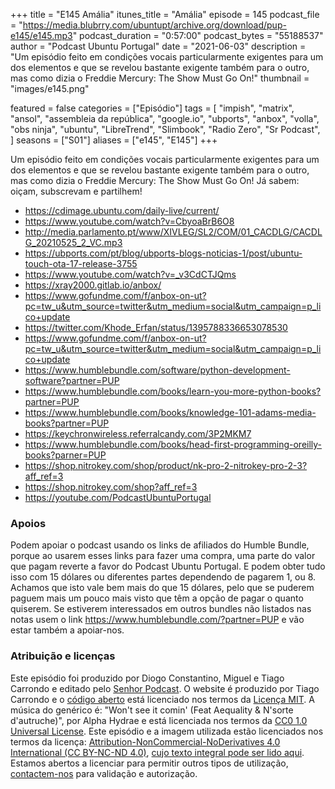 +++
title = "E145 Amália"
itunes_title = "Amália"
episode = 145
podcast_file = "https://media.blubrry.com/ubuntupt/archive.org/download/pup-e145/e145.mp3"
podcast_duration = "0:57:00"
podcast_bytes = "55188537"
author = "Podcast Ubuntu Portugal"
date = "2021-06-03"
description = "Um episódio feito em condições vocais particularmente exigentes para um dos elementos e que se revelou bastante exigente também para o outro, mas como dizia o Freddie Mercury: The Show Must Go On!"
thumbnail = "images/e145.png"

featured = false
categories = ["Episódio"]
tags = [
  "impish",
  "matrix",
  "ansol",
  "assembleia da república",
  "google.io",
  "ubports",
  "anbox",
  "volla",
  "obs ninja",
  "ubuntu",
  "LibreTrend",
  "Slimbook",
  "Radio Zero",
  "Sr Podcast",
]
seasons = ["S01"]
aliases = ["e145", "E145"]
+++

Um episódio feito em condições vocais particularmente exigentes para um dos elementos e que se revelou bastante exigente também para o outro, mas como dizia o Freddie Mercury: The Show Must Go On!
Já sabem: oiçam, subscrevam e partilhem!

* https://cdimage.ubuntu.com/daily-live/current/
* https://www.youtube.com/watch?v=CbyoaBrB6O8
* http://media.parlamento.pt/www/XIVLEG/SL2/COM/01_CACDLG/CACDLG_20210525_2_VC.mp3
* https://ubports.com/pt/blog/ubports-blogs-noticias-1/post/ubuntu-touch-ota-17-release-3755
* https://www.youtube.com/watch?v=_v3CdCTJQms
* https://xray2000.gitlab.io/anbox/
* https://www.gofundme.com/f/anbox-on-ut?pc=tw_u&utm_source=twitter&utm_medium=social&utm_campaign=p_lico+update
* https://twitter.com/Khode_Erfan/status/1395788336653078530
* https://www.gofundme.com/f/anbox-on-ut?pc=tw_u&utm_source=twitter&utm_medium=social&utm_campaign=p_lico+update
* https://www.humblebundle.com/software/python-development-software?partner=PUP
* https://www.humblebundle.com/books/learn-you-more-python-books?partner=PUP
* https://www.humblebundle.com/books/knowledge-101-adams-media-books?partner=PUP
* https://keychronwireless.referralcandy.com/3P2MKM7
* https://www.humblebundle.com/books/head-first-programming-oreilly-books?parner=PUP
* https://shop.nitrokey.com/shop/product/nk-pro-2-nitrokey-pro-2-3?aff_ref=3
* https://shop.nitrokey.com/shop?aff_ref=3
* https://youtube.com/PodcastUbuntuPortugal



### Apoios
Podem apoiar o podcast usando os links de afiliados do Humble Bundle, porque ao usarem esses links para fazer uma compra, uma parte do valor que pagam reverte a favor do Podcast Ubuntu Portugal.
E podem obter tudo isso com 15 dólares ou diferentes partes dependendo de pagarem 1, ou 8.
Achamos que isto vale bem mais do que 15 dólares, pelo que se puderem paguem mais um pouco mais visto que têm a opção de pagar o quanto quiserem.
Se estiverem interessados em outros bundles não listados nas notas usem o link https://www.humblebundle.com/?partner=PUP e vão estar também a apoiar-nos.

### Atribuição e licenças
Este episódio foi produzido por Diogo Constantino, Miguel e Tiago Carrondo e editado pelo [Senhor Podcast](https://senhorpodcast.pt/).
O website é produzido por Tiago Carrondo e o [código aberto](https://gitlab.com/podcastubuntuportugal/website) está licenciado nos termos da [Licença MIT](https://gitlab.com/podcastubuntuportugal/website/main/LICENSE).
A música do genérico é: "Won't see it comin' (Feat Aequality & N'sorte d'autruche)", por Alpha Hydrae e está licenciada nos termos da [CC0 1.0 Universal License](https://creativecommons.org/publicdomain/zero/1.0/).
Este episódio e a imagem utilizada estão licenciados nos termos da licença: [Attribution-NonCommercial-NoDerivatives 4.0 International (CC BY-NC-ND 4.0)](https://creativecommons.org/licenses/by-nc-nd/4.0/), [cujo texto integral pode ser lido aqui](https://creativecommons.org/licenses/by-nc-nd/4.0/legalcode). Estamos abertos a licenciar para permitir outros tipos de utilização, [contactem-nos](https://podcastubuntuportugal.org/contactos) para validação e autorização.

